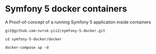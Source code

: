 # Symfony 5 docker containers

A Proof-of-concept of a running Symfony 5 application inside containers

```
git@github.com:nvrsk-yii2/symfony-5-docker.git

cd symfony-5-docker/docker

docker-compose up -d
```